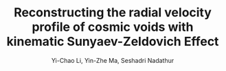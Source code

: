 ---
no: "29"
title: "Reconstructing the radial velocity profile of cosmic voids with kinematic Sunyaev-Zeldovich Effect"
arxiv_link: "https://arxiv.org/abs/2002.01689"
arxiv_id: "2002.01689"
author: "Yi-Chao Li, Yin-Zhe Ma, Seshadri Nadathur"
reviewed: False
---